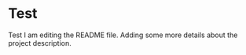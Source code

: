 

   # Test
Test
I am editing the README file. Adding some more details about the project description.

